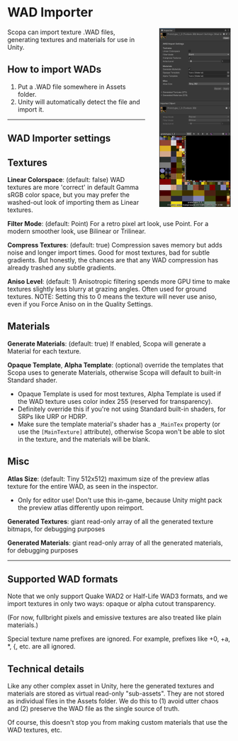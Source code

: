 # WAD Importer

<img align="right" style="margin-left: 32px; max-width: 32%; height: auto;" src="WadImportInspector.png" />

Scopa can import texture .WAD files, generating textures and materials for use in Unity.

## How to import WADs

1. Put a .WAD file somewhere in Assets folder.
2. Unity will automatically detect the file and import it.

***

## WAD Importer settings

## Textures

**Linear Colorspace**: (default: false) WAD textures are more 'correct' in default Gamma sRGB color space, but you may prefer the washed-out look of importing them as Linear textures.

**Filter Mode**: (default: Point) For a retro pixel art look, use Point. For a modern smoother look, use Bilinear or Trilinear.

**Compress Textures**: (default: true) Compression saves memory but adds noise and longer import times. Good for most textures, bad for subtle gradients. But honestly, the chances are that any WAD compression has already trashed any subtle gradients.

**Aniso Level**: (default: 1) Anisotropic filtering spends more GPU time to make textures slightly less blurry at grazing angles. Often used for ground textures. NOTE: Setting this to 0 means the texture will never use aniso, even if you Force Aniso on in the Quality Settings.

## Materials

**Generate Materials**: (default: true) If enabled, Scopa will generate a Material for each texture.

**Opaque Template**, **Alpha Template**: (optional) override the templates that Scopa uses to generate Materials, otherwise Scopa will default to built-in Standard shader.
- Opaque Template is used for most textures, Alpha Template is used if the WAD texture uses color index 255 (reserved for transparency).
- Definitely override this if you're not using Standard built-in shaders, for SRPs like URP or HDRP. 
- Make sure the template material's shader has a `_MainTex` property (or use the `[MainTexture]` attribute), otherwise Scopa won't be able to slot in the texture, and the materials will be blank.

## Misc

**Atlas Size**: (default: Tiny 512x512) maximum size of the preview atlas texture for the entire WAD, as seen in the inspector. 
- Only for editor use! Don't use this in-game, because Unity might pack the preview atlas differently upon reimport.

**Generated Textures**: giant read-only array of all the generated texture bitmaps, for debugging purposes

**Generated Materials**: giant read-only array of all the generated materials, for debugging purposes

***

## Supported WAD formats

Note that we only support Quake WAD2 or Half-Life WAD3 formats, and we import textures in only two ways: opaque or alpha cutout transparency. 

(For now, fullbright pixels and emissive textures are also treated like plain materials.)

Special texture name prefixes are ignored. For example, prefixes like +0, +a, *, {, etc. are all ignored.

## Technical details

Like any other complex asset in Unity, here the generated textures and materials are stored as virtual read-only "sub-assets". They are not stored as individual files in the Assets folder. We do this to (1) avoid utter chaos and (2) preserve the WAD file as the single source of truth.

Of course, this doesn't stop you from making custom materials that use the WAD textures, etc.



